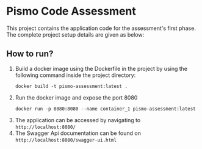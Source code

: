 # Pismo Code Assessment
This project contains the application code for the assessment's first phase. The complete project setup details are given as below:

## How to run?
1. Build a docker image using the Dockerfile in the project by using the following command inside the project directory:
    ```
    docker build -t pismo-assessment:latest .
    ```
2. Run the docker image and expose the port 8080
    ```
    docker run -p 8080:8080 --name container_1 pismo-assessment:latest
    ```
3. The application can be accessed by navigating to ```http://localhost:8080/```
4. The Swagger Api documentation can be found on 
    ```http://localhost:8080/swagger-ui.html```
